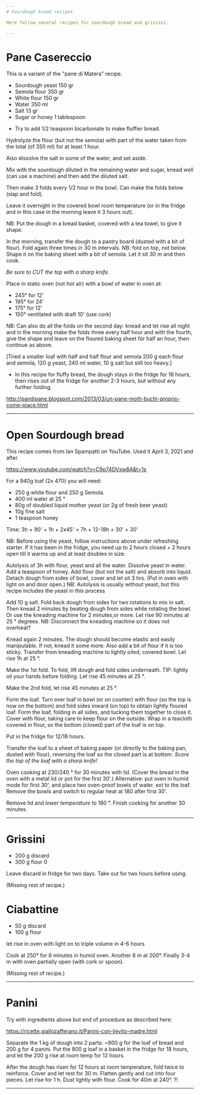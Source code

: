 ```yaml
---
# Sourdough bread recipes

Here follow several recipes for sourdough bread and grissini.

---
```

# Pane Casereccio

This is a variant of the "pane di Matera" recipe.

- Sourdough yeast 150 gr
- Semola flour 350 gr
- White flour 150 gr
- Water 350 ml
- Salt 13 gr
- Sugar or honey 1 tablespoon


* Try to add 1/2 teaspoon bicarbonate to make fluffier bread.

Hydrolyze the flour (but not the semola) with part of the water taken from the total (of 350 ml) for at least 1 hour.

Also dissolve the salt in some of the water, and set aside.

Mix with the sourdough diluted in the remaining water and sugar, knead well (can use a machine) and then add the diluted salt.

Then make 3 folds every 1/2 hour in the bowl.
Can make the folds below (slap and fold). 

Leave it overnight in the covered bowl room temperature (or in the fridge and in this case in the morning leave it 3 hours out).

NB: Put the dough in a bread basket, covered with a tea towel, to give it shape.

In the morning, transfer the dough to a pastry board (dusted with a bit of flour).
Fold again three times in 30 m intervals.
NB: fold on top, not below. 
Shape it on the baking sheet with a bit of semola.
Let it sit 30 m and then cook.

*Be sure to CUT the top with a sharp knife.*

Place in static oven (not hot air) with a bowl of water in oven at:

- 245° for 12'
- 195° for 24'
- 175° for 12'
- 150° ventilated with draft 10' (use cork)

NB: Can also do all the folds on the second day: knead and let rise all night and in the morning make the folds three every half hour and with the fourth, give the shape and leave on the floured baking sheet for half an hour, then continue as above.

[Tried a smaller loaf with half and half flour and semola
200 g each flour and semola, 120 g yeast, 240 ml water, 10 g salt
but still too heavy.]

* In this recipe for fluffy bread, the dough stays in the fridge for 18 hours, then rises out of the fridge for another 2-3 hours, but without any further folding.

http://pandipane.blogspot.com/2013/03/un-pane-molti-buchi-proprio-come-piace.html


---
# Open Sourdough bread

This recipe comes from Ian Spampatti on YouTube.
Used it April 3, 2021 and after.

https://www.youtube.com/watch?v=C9p74DVxw8A&t=1s

For a 940g loaf (2x 470) you will need:

- 250 g white flour and 250 g Semola. 
- 400 ml water at 25 °
- 80g of doubled liquid mother yeast (or 2g of fresh beer yeast)
- 10g fine salt
- 1 teaspoon honey

Time: 3h + 90' + 1h + 2x45' = 7h + 12-18h + 30' + 30'

NB: Before using the yeast, follow instructions above under refreshing starter.
If it has been in the fridge, you need up to 2 hours closed + 2 hours open till it warms up and at least doubles in size.

Autolysis of 3h with flour, yeast and all the water.
Dissolve yeast in water. 
Add a teaspoon of honey.
Add flour (but not the salt) and absorb into liquid. 
Detach dough from sides of bowl, cover and let sit 3 hrs.
(Put in oven with light on and door open.)
NB: Autolysis is usually without yeast, but this recipe includes the yeast in this process

Add 10 g salt.
Fold back dough from sides for two rotations to mix in salt.
Then knead 2 minutes by beating dough from sides while rotating the bowl.
Or use the kneading machine for 2 minutes,or more. 
Let rise 90 minutes at 25 ° degrees.
NB: Disconnect the kneading machine so it does not overheat?

Knead again 2 minutes.
The dough should become elastic and easily manipulable. If not, knead it some more.
Also add a bit of flour if it is too sticky.
Transfer from kneading machine to lightly oiled, covered bowl.
Let rise 1h at 25 °.

Make the 1st fold. To fold, lift dough and fold sides underneath.
TIP: lightly oil your hands before folding. 
Let rise 45 minutes at 25 °. 

Make the 2nd fold, let rise 45 minutes at 25 °.

Form the loaf.
Turn over loaf in bowl (or on counter) with flour (so the top is now on the bottom) and fold sides inward (on top) to obtain lightly floured loaf.
Form the loaf, folding in all sides, and tucking them together to close it. Cover with flour, taking care to keep flour on the outside.
Wrap in a teacloth covered in flour, so the bottom (closed) part of the loaf is on top. 

Put in the fridge for 12/18 hours.

Transfer the loaf to a sheet of baking paper (or directly to the baking pan, dusted with flour), reversing the loaf so the closed part is at bottom. 
*Score the top of the loaf with a sharp knife!*

Oven cooking at 230/240 ° for 30 minutes with lid.
(Cover the bread in the oven with a metal lid or pot for the first 30'.)
Alternative: put oven in humid mode for first 30', and place two oven-proof bowls of water. ext to the loaf. Remove the bowls and switch to regular heat at 180 after first 30'. 

Remove lid and *lower temperature* to 180 °.
Finish cooking for another 30 minutes.

---
# Grissini

- 200 g discard
- 300 g flour 0

Leave discard in fridge for two days. Take out for two hours before using.

(Missing rest of recipe.)

# Ciabattine

- 50 g discard
- 100 g flour

let rise in oven with light on to triple volume in 4-6 hours

Cook at 250° for 8 minutes in humid oven.
Another 8 m at 200°.
Finally 3-4 m with oven partially open (with cork or spoon). 

(Missing rest of recipe.)

---
# Panini

Try with ingredients above but end of procedure as described here:

https://ricette.giallozafferano.it/Panini-con-lievito-madre.html

Separate the 1 kg of dough into 2 parts: ~800 g for the loaf of bread and 200 g for 4 panini. Put the 800 g loaf in a basket in the fridge for 18 hours, and let the 200 g rise at room temp for 12 hours.

After the dough has risen for 12 hours at room temperature, fold twice to reinforce.
Cover and let rest for 30 m.
Flatten gently and cut into four pieces.
Let rise for 1 h. 
Dust lightly with flour.
Cook for 40m at 240°. ?!


---
